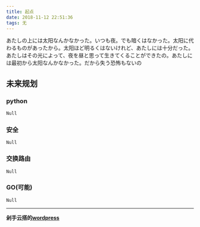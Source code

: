 ```yaml
---
title: 起点
date: 2018-11-12 22:51:36
tags: 无
---
```

あたしの上には太阳なんかなかった。いつも夜。でも暗くはなかった。太阳に代わるものがあったから。太阳ほど明るくはないけれど、あたしには十分だった。あたしはその光によって、夜を昼と思って生きてくることができたの。あたしには最初から太阳なんかなかった。だから失う恐怖もないの
<!-- more -->
## 未来规划

### python

``` python
Null
```

### 安全

```
Null
```

### 交换路由
```
Null
```

### GO(可能)

```
Null
```



----------------------------------------------------------
**剁手云搭的**[**wordpress**](http://47.100.211.202/wordpress/)